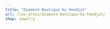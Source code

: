 ```yaml
---
title: "Diamond Boutique by Hoodjat"
url: /los-altos/diamond-boutique-by-hoodjat/
shop: jewelry
---
```


